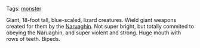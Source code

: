 Tags: [monster](Monsters)

Giant, 18-foot tall, blue-scaled, lizard creatures. Wield giant weapons created for them by the [Naruaghin](Naruaghin). Not super bright, but totally commited to obeying the Naruaghin, and super violent and strong. Huge mouth with rows of teeth. Bipeds.